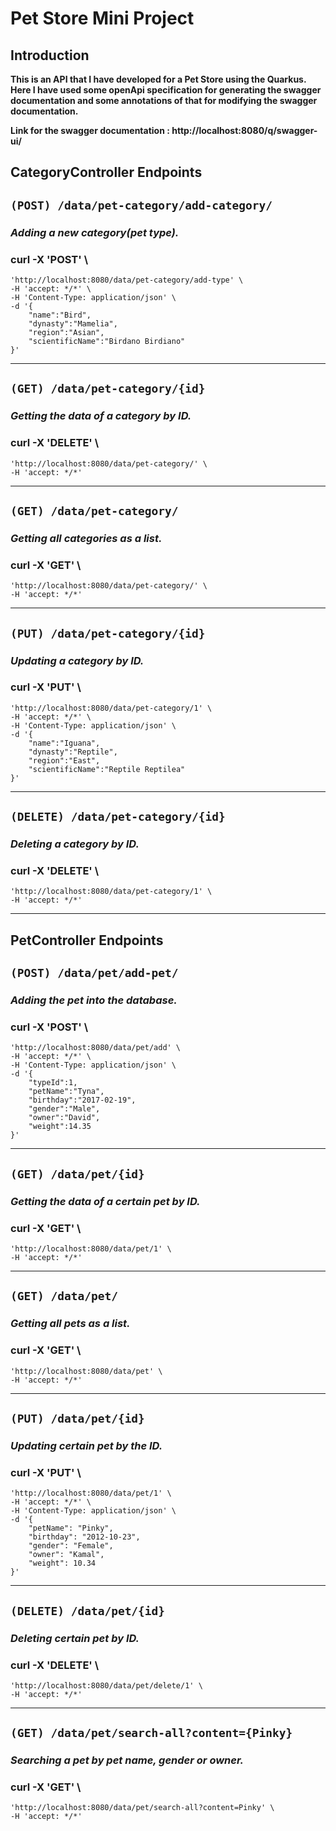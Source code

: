# Pet Store Mini Project

## Introduction

**This is an API that I have developed for a Pet Store using the Quarkus. Here I have used some openApi specification for generating the swagger documentation and some annotations of that for modifying the swagger documentation.**


**Link for the swagger documentation : http://localhost:8080/q/swagger-ui/**

## CategoryController Endpoints

## ``(POST) /data/pet-category/add-category/``


### *Adding a new category(pet type).*


###  curl -X 'POST' \
    'http://localhost:8080/data/pet-category/add-type' \
    -H 'accept: */*' \
    -H 'Content-Type: application/json' \
    -d '{
        "name":"Bird",
        "dynasty":"Mamelia",
        "region":"Asian",
        "scientificName":"Birdano Birdiano"
    }'
---


## ``(GET) /data/pet-category/{id}``


### *Getting the data of a category by ID.*


###  curl -X 'DELETE' \


    'http://localhost:8080/data/pet-category/' \
    -H 'accept: */*'


---


## ``(GET) /data/pet-category/``


### *Getting all categories as a list.*


###  curl -X 'GET' \


    'http://localhost:8080/data/pet-category/' \
    -H 'accept: */*'


---


## ``(PUT) /data/pet-category/{id}``


### *Updating a category by ID.*


###  curl -X 'PUT' \


    'http://localhost:8080/data/pet-category/1' \
    -H 'accept: */*' \
    -H 'Content-Type: application/json' \
    -d '{
        "name":"Iguana",
        "dynasty":"Reptile",
        "region":"East",
        "scientificName":"Reptile Reptilea"
    }'


---


## ``(DELETE) /data/pet-category/{id}``


### *Deleting a category by ID.*


###  curl -X 'DELETE' \


    'http://localhost:8080/data/pet-category/1' \
    -H 'accept: */*'


---


## PetController Endpoints


## ``(POST) /data/pet/add-pet/``


### *Adding the pet into the database.*


### curl -X 'POST' \


    'http://localhost:8080/data/pet/add' \
    -H 'accept: */*' \
    -H 'Content-Type: application/json' \
    -d '{
        "typeId":1,
        "petName":"Tyna",
        "birthday":"2017-02-19",
        "gender":"Male",
        "owner":"David",
        "weight":14.35
    }'


---


## ``(GET) /data/pet/{id}``


### *Getting the data of a certain pet by ID.*


###  curl -X 'GET' \


    'http://localhost:8080/data/pet/1' \
    -H 'accept: */*'


---


## ``(GET) /data/pet/``


### *Getting all pets as a list.*


###  curl -X 'GET' \


    'http://localhost:8080/data/pet' \
    -H 'accept: */*'


---


## ``(PUT) /data/pet/{id}``


### *Updating certain pet by the ID.*


###  curl -X 'PUT' \


    'http://localhost:8080/data/pet/1' \
    -H 'accept: */*' \
    -H 'Content-Type: application/json' \
    -d '{
        "petName": "Pinky",
        "birthday": "2012-10-23",
        "gender": "Female",
        "owner": "Kamal",
        "weight": 10.34
    }'


---


## ``(DELETE) /data/pet/{id}``


### *Deleting certain pet by ID.*


###  curl -X 'DELETE' \


    'http://localhost:8080/data/pet/delete/1' \
    -H 'accept: */*'


---


## ``(GET) /data/pet/search-all?content={Pinky}``


### *Searching a pet by pet name, gender or owner.*


###  curl -X 'GET' \


    'http://localhost:8080/data/pet/search-all?content=Pinky' \
    -H 'accept: */*'